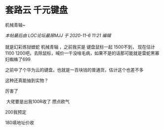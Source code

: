 # 套路云 千元键盘


机械青轴~

<i class="pstatus"> 本帖最后由 LOC论坛最屌MJJ 于 2020-11-6 11:21 编辑 </i><br />
<br />
就是幻彩炼狱蝰蛇 机械青轴 ，之前我买是 键盘鼠标一起 1500不到， 现在估计1100 1200吧，去除鼠标，喊价一千没啥毛病，如果不是的话那可能就是雷蛇黑寡妇蜘蛛了699

之前中了个华为云的键盘，也就是一百块钱的普通货，估计这个也差不多

这种还真能抽到实物？

厉害了

<img src="static/image/smiley/yct/002.gif" smilieid="30" border="0" alt="" /> 大佬要是出我100R收了 攒点欧气

200我预定

180填地址价收
